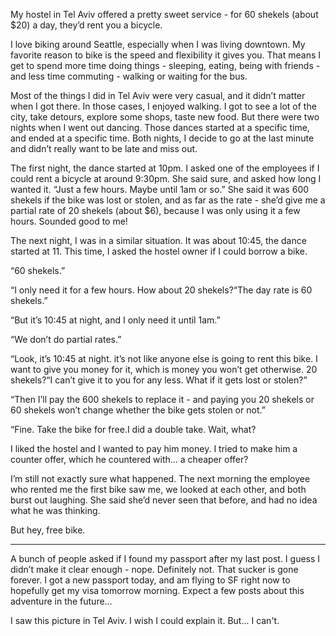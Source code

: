 My hostel in Tel Aviv offered a pretty sweet service - for 60 shekels (about $20) a day, they’d rent you a bicycle.

I love biking around Seattle, especially when I was living downtown. My favorite reason to bike is the speed and flexibility it gives you. That means I get to spend more time doing things - sleeping, eating, being with friends - and less time commuting - walking or waiting for the bus.

Most of the things I did in Tel Aviv were very casual, and it didn’t matter when I got there. In those cases, I enjoyed walking. I got to see a lot of the city, take detours, explore some shops, taste new food. But there were two nights when I went out dancing. Those dances started at a specific time, and ended at a specific time. Both nights, I decide to go at the last minute and didn’t really want to be late and miss out.

The first night, the dance started at 10pm. I asked one of the employees if I could rent a bicycle at around 9:30pm. She said sure, and asked how long I wanted it. “Just a few hours. Maybe until 1am or so.” She said it was 600 shekels if the bike was lost or stolen, and as far as the rate - she’d give me a partial rate of 20 shekels (about $6), because I was only using it a few hours. Sounded good to me!

The next night, I was in a similar situation. It was about 10:45, the dance started at 11\. This time, I asked the hostel owner if I could borrow a bike.

“60 shekels.”

“I only need it for a few hours. How about 20 shekels?“The day rate is 60 shekels.”

“But it’s 10:45 at night, and I only need it until 1am.”

“We don’t do partial rates.”

“Look, it’s 10:45 at night. it’s not like anyone else is going to rent this bike. I want to give you money for it, which is money you won’t get otherwise. 20 shekels?“I can’t give it to you for any less. What if it gets lost or stolen?”

“Then I’ll pay the 600 shekels to replace it - and paying you 20 shekels or 60 shekels won’t change whether the bike gets stolen or not.”

“Fine. Take the bike for free.I did a double take. Wait, what?

I liked the hostel and I wanted to pay him money. I tried to make him a counter offer, which he countered with… a cheaper offer?

I’m still not exactly sure what happened. The next morning the employee who rented me the first bike saw me, we looked at each other, and both burst out laughing. She said she’d never seen that before, and had no idea what he was thinking.

But hey, free bike.

***

A bunch of people asked if I found my passport after my last post. I guess I didn’t make it clear enough - nope. Definitely not. That sucker is gone forever. I got a new passport today, and am flying to SF right now to hopefully get my visa tomorrow morning. Expect a few posts about this adventure in the future…

I saw this picture in Tel Aviv. I wish I could explain it. But... I can't.
